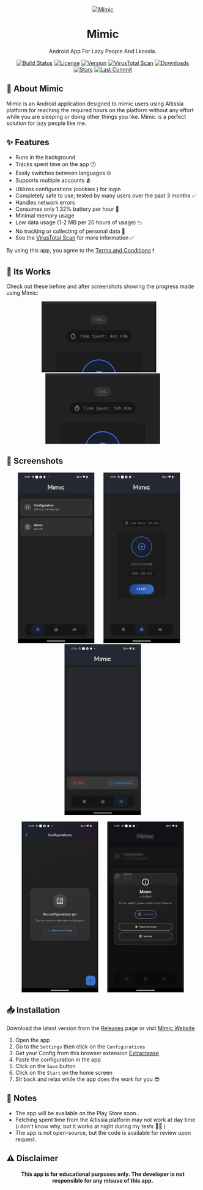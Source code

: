 <p align="center"><a href="#"><img src="https://mimicapp.web.app/assets/icon.png" alt="Mimic" height="120"/></a></p>
<h1 align="center">Mimic</h1>
<p align="center">Android App For Lazy People And Lkosala.</p>

<p align="center">
  <a href="https://github.com/h4fide/mimic/actions/workflows/build.yml"><img src="https://img.shields.io/github/actions/workflow/status/h4fide/mimic/build.yml?branch=main" alt="Build Status"></a>
  <a href="https://github.com/h4fide/mimic/blob/main/LICENSE"><img src="https://img.shields.io/github/license/h4fide/mimic" alt="License"></a>
  <a href="https://github.com/h4fide/mimic/releases"><img src="https://img.shields.io/github/v/release/h4fide/mimic" alt="Version"></a>
  <a href="https://www.virustotal.com/gui/file/8d7a29c74b9bf60764271e41abbbe261c09976b65d010f695ba7c21d0bcf10d8/detection"><img src="https://img.shields.io/badge/VirusTotal-Safe-success" alt="VirusTotal Scan"></a>
  <a href="https://github.com/h4fide/mimic/releases"><img src="https://img.shields.io/github/downloads/h4fide/mimic/total" alt="Downloads"></a>
  <a href="https://github.com/h4fide/mimic"><img src="https://img.shields.io/github/stars/h4fide/mimic" alt="Stars"></a>
  <a href="https://github.com/h4fide/mimic/commits"><img src="https://img.shields.io/github/last-commit/h4fide/mimic" alt="Last Commit"></a>
</p>

## 📱 About Mimic
Mimic is an Android application designed to mimic users using Altissia platform for reaching the required hours on the platform without any effort while you are sleeping or doing other things you like. Mimic is a perfect solution for lazy people like me.

## ✨ Features
- Runs in the background
- Tracks spent time on the app 🕐
- Easily switches between languages 🌐
- Supports multiple accounts 🫂
- Utilizes configurations (cookies ) for login 
- Completely safe to use; tested by many users over the past 3 months ✅
- Handles network errors 
- Consumes only 1.32% battery per hour 🔋
- Minimal memory usage 
- Low data usage (1-2 MB per 20 hours of usage) 📉
- No tracking or collecting of personal data 🚫
- See the [VirusTotal Scan](https://www.virustotal.com/gui/file/8d7a29c74b9bf60764271e41abbbe261c09976b65d010f695ba7c21d0bcf10d8/detection) for more information ✅

By using this app, you agree to the [Terms and Conditions](https://mimicapp.web.app/terms.html) ❗

## 🎯 Its Works 
Check out these before and after screenshots showing the progress made using Mimic:

<p align="center">
  <img src="screenshots/b1.png" width="300" alt=""/>
  &nbsp;&nbsp;&nbsp;&nbsp;
  <img src="screenshots/a1.png" width="300" alt=""/>
</p>

## 📸 Screenshots
<p align="center">
  <img src="screenshots/settings.png" width="200" alt="Settings Screen"/>
  &nbsp;&nbsp;&nbsp;&nbsp;
  <img src="screenshots/home.png" width="200" alt="Home Screen"/>
  &nbsp;&nbsp;&nbsp;&nbsp;
  <img src="screenshots/logs.png" width="200" alt="Logs Screen"/>
</p>

<p align="center">
  <img src="screenshots/config.png" width="200" alt="Configuration Screen"/>
  &nbsp;&nbsp;&nbsp;&nbsp;
  <img src="screenshots/about.png" width="200" alt="About Screen"/>
</p>

## 📥 Installation
Download the latest version from the [Releases](https://github.com/h4fide/mimic/releases) page or visit  [Mimic Website](https://mimicapp.web.app) 

1. Open the app
2. Go to the `Settings` then click on the `Configurations`
3. Get your Config from this browser extension [Extractease](https://extractease.netlify.app/)
4. Paste the configuration in the app
5. Click on the `Save` button
7. Click on the `Start` on the home screen
8. Sit back and relax while the app does the work for you 😎

## 📝 Notes
- The app will be available on the Play Store soon..
- Fetching spent time from the Altissia platform may not work at day time (i don't know why, but it works at night during my tests 🤷‍♂️ )
- The app is not open-source, but the code is available for review upon request.

## ⚠️ Disclaimer
<h4 align="center" color="red">This app is for educational purposes only. The developer is not responsible for any misuse of this app.</h4>
